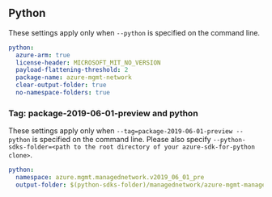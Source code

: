 ## Python

These settings apply only when `--python` is specified on the command line.

``` yaml $(python)
python:
  azure-arm: true
  license-header: MICROSOFT_MIT_NO_VERSION
  payload-flattening-threshold: 2
  package-name: azure-mgmt-network
  clear-output-folder: true
  no-namespace-folders: true
```

### Tag: package-2019-06-01-preview and python

These settings apply only when `--tag=package-2019-06-01-preview --python` is specified on the command line.
Please also specify `--python-sdks-folder=<path to the root directory of your azure-sdk-for-python clone>`.

``` yaml $(tag) == 'package-2019-06-01-preview' && $(python)
python:
  namespace: azure.mgmt.managednetwork.v2019_06_01_pre
  output-folder: $(python-sdks-folder)/managednetwork/azure-mgmt-managednetwork/azure/mgmt/Microsoft.ManagedNetwork/v2019_06_01_pre
```
